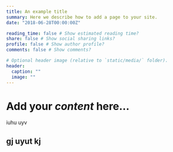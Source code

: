 ```yaml
---
title: An example title
summary: Here we describe how to add a page to your site.
date: "2018-06-28T00:00:00Z"

reading_time: false # Show estimated reading time?
share: false # Show social sharing links?
profile: false # Show author profile?
comments: false # Show comments?

# Optional header image (relative to `static/media/` folder).
header:
  caption: ""
  image: ""
---
```


# Add your _content_ here...

iuhu uyv

## gj uyut kj
